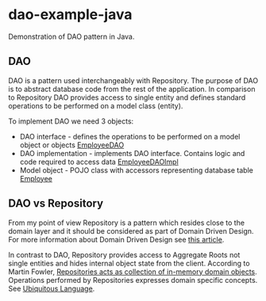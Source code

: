 # dao-example-java
Demonstration of DAO pattern in Java.

## DAO
DAO is a pattern used interchangeably with Repository. The purpose of DAO is to abstract database code from the rest of the application. In comparison to Repository DAO provides access to single entity and defines standard operations to be performed on a model class (entity).

To implement DAO we need 3 objects:
* DAO interface - defines the operations to be performed on a model object or objects [EmployeeDAO](https://github.com/marekzet/dao-example-java/blob/master/src/mz/dao/core/EmployeeDAO.java)
* DAO implementation - implements DAO interface. Contains logic and code required to access data [EmployeeDAOImpl](https://github.com/marekzet/dao-example-java/blob/master/src/mz/dao/core/EmployeeDAOImpl.java)
* Model object - POJO class with accessors representing database table [Employee](https://github.com/marekzet/dao-example-java/blob/master/src/mz/dao/core/Employee.java)

## DAO vs Repository
From my point of view Repository is a pattern which resides close to the domain layer and it should be considered as part of Domain Driven Design. For more information about Domain Driven Design see [this article](http://culttt.com/2014/11/12/domain-model-domain-driven-design/).

In contrast to DAO, Repository provides access to Aggregate Roots not single entities and hides internal object state from the client. According to Martin Fowler, [Repositories acts as collection of in-memory domain objects](http://martinfowler.com/eaaCatalog/repository.html). Operations performed by Repositories expresses domain specific concepts. See [Ubiquitous Language](http://martinfowler.com/bliki/UbiquitousLanguage.html).
